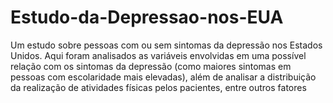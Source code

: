 # Estudo-da-Depressao-nos-EUA
Um estudo sobre pessoas com ou sem sintomas da depressão nos Estados Unidos. Aqui foram analisados as variáveis envolvidas em uma possível relação com os sintomas da depressão (como maiores sintomas em pessoas com escolaridade mais elevadas), além de analisar a distribuição da realização de atividades físicas pelos pacientes, entre outros fatores
